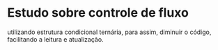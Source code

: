<h1>Estudo sobre controle de fluxo</h1>
<p>utilizando estrutura condicional ternária, para assim, diminuir o código, facilitando a leitura e atualização.</p>